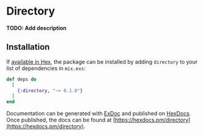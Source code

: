 # Directory

**TODO: Add description**

## Installation

If [available in Hex](https://hex.pm/docs/publish), the package can be installed
by adding `directory` to your list of dependencies in `mix.exs`:

```elixir
def deps do
  [
    {:directory, "~> 0.1.0"}
  ]
end
```

Documentation can be generated with [ExDoc](https://github.com/elixir-lang/ex_doc)
and published on [HexDocs](https://hexdocs.pm). Once published, the docs can
be found at [https://hexdocs.pm/directory](https://hexdocs.pm/directory).

